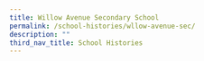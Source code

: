 ```yaml
---
title: Willow Avenue Secondary School
permalink: /school-histories/wllow-avenue-sec/
description: ""
third_nav_title: School Histories
---
```


